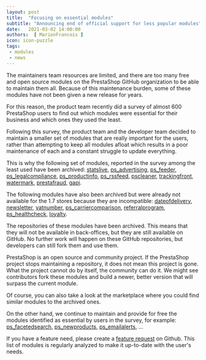 ```yaml
---
layout: post
title:  "Focusing on essential modules"
subtitle: "Announcing end of official support for less popular modules"
date:   2021-03-02 14:00:00
authors:  [ MarionFrancois ]
icon: icon-puzzle
tags: 
 - modules
 - news
---
```


The maintainers team resources are limited, and there are too many free and open source modules on the PrestaShop GitHub organization to be able to maintain them all. Because of this maintenance burden, some of these modules have not been given a new release for years.

For this reason, the product team recently did a survey of almost 600 PrestaShop users to find out which modules were essential for their business and which ones they used the least.

Following this survey, the product team and the developer team decided to maintain a smaller set of modules that are really important for the users, rather than attempting to keep all modules afloat which results in a poor maintenance of each and a constant struggle to update everything.

This is why the following set of modules, reported in the survey among the least used have been archived: [statslive](https://github.com/PrestaShop/statslive), [ps_advertising](https://github.com/PrestaShop/ps_advertising), [ps_feeder](https://github.com/PrestaShop/ps_feeder), [ps_legalcompliance](https://github.com/PrestaShop/ps_legalcompliance), [ps_productinfo](https://github.com/PrestaShop/ps_productinfo), [ps_rssfeed](https://github.com/PrestaShop/ps_rssfeed), [pscleaner](https://github.com/PrestaShop/pscleaner), [trackingfront](https://github.com/PrestaShop/trackingfront), [watermark](https://github.com/PrestaShop/watermark), [prestafraud](https://github.com/PrestaShop/prestafraud), [gapi](https://github.com/PrestaShop/gapi).

The following modules have also been archived but were already not available for the 1.7 stores because they are incompatible: [dateofdelivery](https://github.com/PrestaShop/dateofdelivery), [newsletter](https://github.com/PrestaShop/newsletter), [vatnumber](https://github.com/PrestaShop/vatnumber), [ps_carriercomparison](https://github.com/PrestaShop/ps_carriercomparison), [referralprogram](https://github.com/PrestaShop/referralprogram), [ps_healthcheck](https://github.com/PrestaShop/ps_healthcheck), [loyalty](https://github.com/PrestaShop/loyalty).


The repositories of these modules have been archived. This means that they will not be available in back-offices, but they are still available on GitHub. No further work will happen on these GitHub repositories, but developers can still fork them and use them.

PrestaShop is an open source and community project. If the PrestaShop project stops maintaining a repository, it does not mean this project is gone. What the project cannot do by itself, the community can do it. We might see contributors fork these modules and build a newer, better version that will surpass the current module.

Of course, you can also take a look at the marketplace where you could find similar modules to the archived ones.

On the other hand, we continue to maintain and provide for free the modules identified as essential by users in the survey, for example: [ps_facetedsearch](https://github.com/PrestaShop/ps_facetedsearch), [ps_newproducts](https://github.com/PrestaShop/ps_newproducts), [ps_emailalerts](https://github.com/PrestaShop/ps_emailalerts), ...

If you have a feature need, please create a [feature request](https://github.com/PrestaShop/PrestaShop/issues/new?assignees=&labels=&template=2_feature_request.md) on Github.
This list of modules is regularly analyzed to make it up-to-date with the user's needs.
